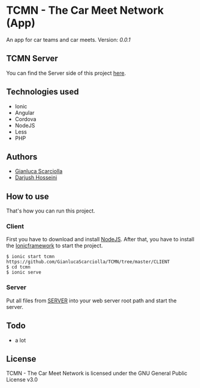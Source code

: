 # TCMN - The Car Meet Network (App)
An app for car teams and car meets.
Version: _0.0.1_


## TCMN Server
You can find the Server side of this project [here](https://github.com/gianlucascarciolla).

## Technologies used

- Ionic
- Angular
- Cordova
- NodeJS
- Less
- PHP

## Authors

- [Gianluca Scarciolla](https://github.com/gianlucascarciolla)
- [Darjush Hosseini](https://github.com/darjush96)

## How to use
That's how you can run this project.

### Client

First you have to download and install [NodeJS](https://nodejs.org/en/).
After that, you have to install the [Ionicframework](https://ionicframework.com/getting-started) to start the project.

```
$ ionic start tcmn https://github.com/GianlucaScarciolla/TCMN/tree/master/CLIENT
$ cd tcmn
$ ionic serve
```
### Server

Put all files from [SERVER](https://github.com/GianlucaScarciolla/TCMN/tree/master/SERVER) into your web server root path and start the server.

## Todo
* a lot

## License

TCMN - The Car Meet Network is licensed under the GNU General Public License v3.0
